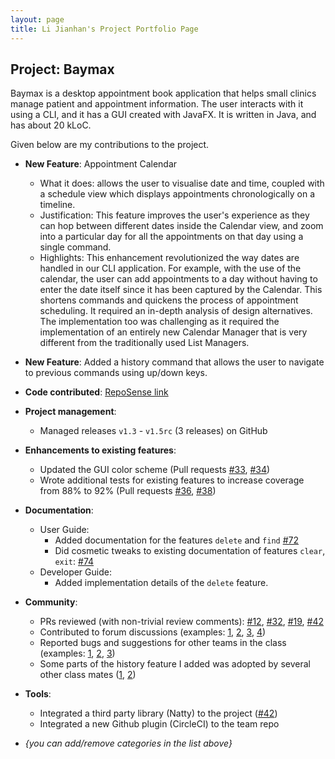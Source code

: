 ```yaml
---
layout: page
title: Li Jianhan's Project Portfolio Page
---
```


## Project: Baymax

Baymax is a desktop appointment book application that helps small clinics manage patient and appointment information. The user interacts with it using a CLI, and it has a GUI created with JavaFX. It is written in Java, and has about 20 kLoC.

Given below are my contributions to the project.

* **New Feature**: Appointment Calendar
  * What it does: allows the user to visualise date and time, coupled with a schedule view which displays appointments chronologically on a timeline.
  * Justification: This feature improves the user's experience as they can hop between different dates inside the Calendar view, and zoom into a particular day for all the appointments on that day using a single command.
  * Highlights: This enhancement revolutionized the way dates are handled in our CLI application. For example, with the use of the calendar, the user can add appointments to a day without having to enter the date itself since it has been captured by the Calendar. This shortens commands and quickens the process of appointment scheduling.
  It required an in-depth analysis of design alternatives. The implementation too was challenging as it required the implementation of an entirely new Calendar Manager that is very different from the traditionally used List Managers.

* **New Feature**: Added a history command that allows the user to navigate to previous commands using up/down keys.

* **Code contributed**: [RepoSense link]()

* **Project management**:
  * Managed releases `v1.3` - `v1.5rc` (3 releases) on GitHub

* **Enhancements to existing features**:
  * Updated the GUI color scheme (Pull requests [\#33](), [\#34]())
  * Wrote additional tests for existing features to increase coverage from 88% to 92% (Pull requests [\#36](), [\#38]())

* **Documentation**:
  * User Guide:
    * Added documentation for the features `delete` and `find` [\#72]()
    * Did cosmetic tweaks to existing documentation of features `clear`, `exit`: [\#74]()
  * Developer Guide:
    * Added implementation details of the `delete` feature.

* **Community**:
  * PRs reviewed (with non-trivial review comments): [\#12](), [\#32](), [\#19](), [\#42]()
  * Contributed to forum discussions (examples: [1](), [2](), [3](), [4]())
  * Reported bugs and suggestions for other teams in the class (examples: [1](), [2](), [3]())
  * Some parts of the history feature I added was adopted by several other class mates ([1](), [2]())

* **Tools**:
  * Integrated a third party library (Natty) to the project ([\#42]())
  * Integrated a new Github plugin (CircleCI) to the team repo

* _{you can add/remove categories in the list above}_
